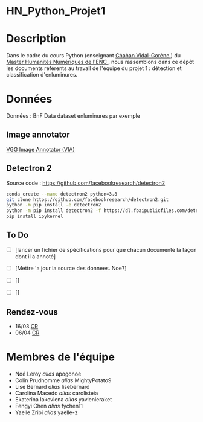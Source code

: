 # HN_Python_Projet1

# Description
Dans le cadre du cours Python (enseignant [Chahan Vidal-Gorène ](http://cv.hal.science/chahan-vidal-gorene)) du [Master Humanités Numériques de l'ENC ](https://www.chartes.psl.eu/fr/rubrique-admissions/master-humanites-numeriques), nous rassemblons dans ce dépôt les documents référents au travail de l'équipe du projet 1 : détection et classification d'enluminures.



# Données
Données : BnF Data dataset enluminures par exemple

## Image annotator
[VGG Image Annotator (VIA) ](https://www.robots.ox.ac.uk/~vgg/software/via/)

## Detectron 2

Source code : https://github.com/facebookresearch/detectron2

```bash
conda create --name detectron2 python=3.8
git clone https://github.com/facebookresearch/detectron2.git
python -m pip install -e detectron2
python -m pip install detectron2 -f https://dl.fbaipublicfiles.com/detectron2/wheels/cu111/torch1.8/index.html
pip install ipykernel
```
## To Do

- [ ] [lancer un fichier de spécifications pour que chacun documente la façon dont il a annoté]
- [ ] [Mettre 'a jour la source des donnees. Noe?]
- [ ] []
- [ ] []


## Rendez-vous
- 16/03 [CR](https://github.com/carolisteia/HN_Python_Projet1/blob/main/CR/CR_10mars)
- 06/04 [CR](https://github.com/carolisteia/HN_Python_Projet1/blob/main/CR/CR_6avril)

# Membres de l'équipe
- Noé Leroy *alias* apogonoe
- Colin Prudhomme *alias*  MightyPotato9
- Lise Bernard *alias* lisebernard
- Carolina Macedo *alias* carolisteia
- Ekaterina Iakovlena *alias* yavlenieraket
- Fengyi Chen *alias* fychen11
- Yaelle Zribi *alias* yaelle-z

